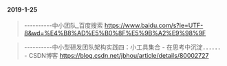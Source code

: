 #### 2019-1-25


> ----------中小团队_百度搜索
> https://www.baidu.com/s?ie=UTF-8&wd=%E4%B8%AD%E5%B0%8F%E5%9B%A2%E9%98%9F

> ----------中小型研发团队架构实践四：小工具集合 - 在思考中沉淀．．．．．． - CSDN博客
> https://blog.csdn.net/jbhou/article/details/80002727



